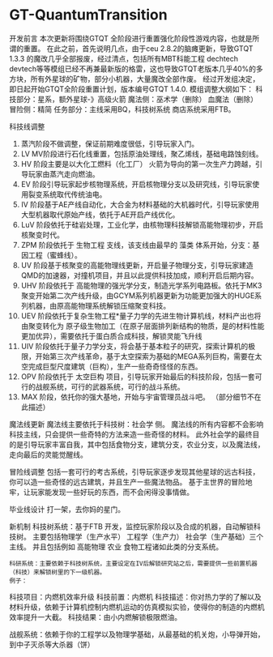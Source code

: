 # GT-QuantumTransition
开发前言
    本次更新将围绕GTQT 全阶段进行重置强化阶段性游戏内容，也就是所谓的重置。
	在此之前，首先说明几点，由于ceu 2.8.2的脑瘫更新，导致GTQT 1.3.3 的魔改几乎全部报废，经过清点，包括所有MBT科能工程 dechtech devtech等等模组已经不再兼最新版的格雷，这也导致GTQT老版本几乎40%的多方块，所有外星球的矿物，部分小机器，大量魔改全部作废。
	经过开发组决定，即日起开始GTQT全阶段重置计划，版本编号GTQT 1.4.0.
	模组调整大纲如下：
	科技部分：星系，额外星球-》高级火箭
魔法侧：巫术学（删除） 血魔法（删除）
冒险侧：精简
任务部分：主线采用BQ，科技树系统 商店系统采用FTB。

科技线调整
1.	蒸汽阶段不做调整，保证前期难度很低，引导玩家入门。
2.	LV MV阶段进行石化线重置，包括原油处理线，聚乙烯线，基础电路蚀刻线。
3.	HV 阶段主要是以大化工燃料（化工厂） 火箭为导向的第一次生产力跨越，引导玩家由蒸汽走向燃油。
4.	EV 阶段引导玩家起步核物理系统，开启核物理分支以及研究线，引导玩家使用裂变系统取代传统油电。
5.	IV 阶段基于AE产线自动化，大合金为材料基础的大机器时代，引导玩家使用大型机器取代原始产线，依托于AE开启产线优化。
6.	LuV 阶段依托于硅岩处理，工业化学，由核物理科技解锁高能物理初步，开启核聚变时代。
7.	ZPM 阶段依托于 生物工程 支线，该支线由最早的 藻类 体系开始，分支：基因工程（蜜蜂线）。
8.	UV 阶段基于核聚变的高能物理线更新，开启量子物理分支，引导玩家建造QMD的加速器，对撞机项目，并且以此提供科技加成，顺利开启后期内容。
9.	UHV 阶段依托于 高能物理的强光学分支，制造光学系列电路板。依托于MK3聚变开始第二次产线升级，由GCYM系列机器更新为功能更加强大的HUGE系列机器，由原高能物理系统解锁压缩聚变科技。
10.	UEV 阶段依托于复杂生物工程*量子力学的先进生物计算机线，材料产出也将由聚变转化为 原子级生物加工（在原子层面排列新结构的物质，是的材料性能更加优异），需要依托于蛋白质合成科技，解锁灵能飞升线
11.	UIV 阶段依托于量子力学分支，将会基于基本粒子的研究，探索计算机的极限，开始第三次产线革命，基于太空探索为基础的MEGA系列巨构，需要在太空完成巨型尺度建筑（巨构），生产一些奇奇怪怪的东西。
12.	OPV 阶段依托于 太空巨构 项目，引导玩家开始最后的科技阶段，包括一套可行的战舰系统，可行的武器系统，可行的战斗系统。
13.	MAX 阶段，依托你的强大基地，开始与宇宙管理员战斗吧。
（部分细节不在此描述）

魔法线更新
魔法线主要依托于科技树：社会学 侧。
魔法线的所有内容都不会影响科技主线，只会提供一些奇特的方法来造一些奇怪的材料。
此外社会学的最终目的是引导玩家丰富自我，其中包括食物分支，建筑分支，农业分支，以及魔法线，走向最后的灵能觉醒线。

冒险线调整
包括一套可行的考古系统，引导玩家逐步发现其他星球的远古科技，你可以造一些奇怪的远古建筑，并且生产一些魔法物品。
基于主世界的冒险地牢，让玩家能发现一些好玩的东西，而不会闲得没事情做。

毕业线设计
打一架，去你妈的星门。

新机制
	科技树系统：基于FTB 开发，监控玩家阶段以及合成的机器，自动解锁科技树。
	主要包括物理学（生产水平） 工程学（生产力） 社会学（生产基础）三个主线。
	并且包括例如 高能物理 农业 食物工程诸如此类的分支系统。

	科研系统：主要依赖于科技树系统，主要设定在IV后解锁研究站之后，需要提供一些前置机器（科技）来解锁树里的下一级机器。
	例子：
科技项目：内燃机效率升级
科技前置：内燃机
科技描述：你对热力学的了解以及材料升级，依赖于计算机控制内燃机运动的仿真模拟实验，使得你的制造的内燃机效率提升一大截。
科技结果：由小内燃解锁极限燃油。

战舰系统：依赖于你的工程学以及物理学基础，从最基础的机关炮，小导弹开始，到中子灭杀等大杀器（饼）

